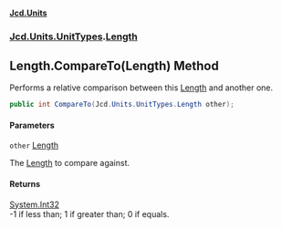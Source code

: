 #### [Jcd.Units](index.md 'index')
### [Jcd.Units.UnitTypes](Jcd.Units.UnitTypes.md 'Jcd.Units.UnitTypes').[Length](Jcd.Units.UnitTypes.Length.md 'Jcd.Units.UnitTypes.Length')

## Length.CompareTo(Length) Method

Performs a relative comparison between this [Length](Jcd.Units.UnitTypes.Length.md 'Jcd.Units.UnitTypes.Length') and another one.

```csharp
public int CompareTo(Jcd.Units.UnitTypes.Length other);
```
#### Parameters

<a name='Jcd.Units.UnitTypes.Length.CompareTo(Jcd.Units.UnitTypes.Length).other'></a>

`other` [Length](Jcd.Units.UnitTypes.Length.md 'Jcd.Units.UnitTypes.Length')

The [Length](Jcd.Units.UnitTypes.Length.md 'Jcd.Units.UnitTypes.Length') to compare against.

#### Returns
[System.Int32](https://docs.microsoft.com/en-us/dotnet/api/System.Int32 'System.Int32')  
-1 if less than; 1 if greater than; 0 if equals.